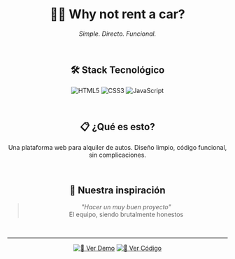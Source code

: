 <div align="center">

# 🚗💨 **Why not rent a car?**

*Simple. Directo. Funcional.*

<br>

## 🛠️ Stack Tecnológico

![HTML5](https://img.shields.io/badge/HTML5-E34F26?style=for-the-badge&logo=html5&logoColor=white)
![CSS3](https://img.shields.io/badge/CSS3-1572B6?style=for-the-badge&logo=css3&logoColor=white)
![JavaScript](https://img.shields.io/badge/JavaScript-F7DF1E?style=for-the-badge&logo=javascript&logoColor=black)

<br>

## 📋 ¿Qué es esto?

Una plataforma web para alquiler de autos. Diseño limpio, código funcional, sin complicaciones.

<br>

## 💭 Nuestra inspiración

> *"Hacer un muy buen proyecto"*  
> El equipo, siendo brutalmente honestos

<br>

---

[![🚀 Ver Demo](https://img.shields.io/badge/🚀%20Ver%20Demo-brightgreen?style=for-the-badge)](./index.html)
[![📂 Ver Código](https://img.shields.io/badge/📂%20Ver%20Código-blue?style=for-the-badge)](https://github.com/BoperZen/Proyecto-Progra-4)

</div>
